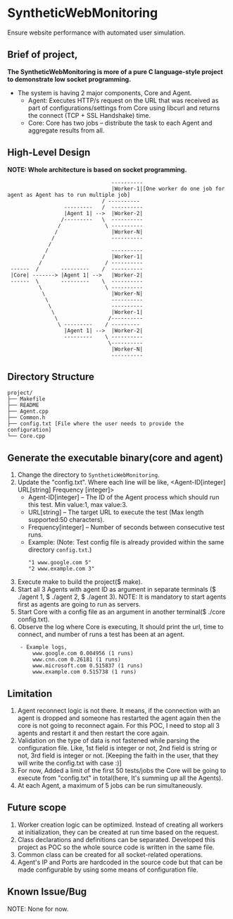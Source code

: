# SyntheticWebMonitoring
Ensure website performance with automated user simulation.

## Brief of project,
**The SyntheticWebMonitoring is more of a pure C language-style project to demonstrate low socket programming.**
- The system is having 2 major components, Core and Agent.
    - Agent: Executes HTTP/s request on the URL that was received as part of configurations/settings from Core using libcurl and returns the connect (TCP + SSL Handshake) time.
    - Core: Core has two jobs – distribute the task to each Agent and aggregate results from all.

## High-Level Design
**NOTE: Whole architecture is based on socket programming.**
```
                                 ----------
                                 |Worker-1|[One worker do one job for agent as Agent has to run multiple job]
                              / ----------
                  ---------   /  ----------
                  |Agent 1| -->  |Worker-2|
                 /---------   \  ----------
                /              \ ----------
               /                 |Worker-N|
              /                  ----------
             /   
            /                    ----------  
           /                     |Worker-1|
          /                    / ----------
 ------  /       ---------    /  ----------
 |Core| -------> |Agent 1| -->   |Worker-2|
 ------  \       ---------    \  ----------
          \                    \ ----------
           \                     |Worker-N|
            \                    ----------
             \                   ----------
              \                  |Worker-1|
               \                /----------
                \ ---------    / ---------
                  |Agent 1| -->  |Worker-2|
                  ---------    \ ----------
                                \----------
                                 |Worker-N|
                                 ----------   
```

## Directory Structure
```
project/
├── Makefile 
├── README
├── Agent.cpp
├── Common.h
├── config.txt [File where the user needs to provide the configuration]
└── Core.cpp
```

## Generate the executable binary(core and agent)
1. Change the directory to `SyntheticWebMonitoring`.
2. Update the "config.txt". Where each line will be like, <Agent-ID[integer] URL[string] Frequency [integer]>
   - Agent-ID[integer] – The ID of the Agent process which should run this test. Min value:1, max value:3.
   - URL[string] – The target URL to execute the test  (Max length supported:50 characters).
   - Frequency[integer] – Number of seconds between consecutive test runs.
   - Example: (Note: Test config file is already provided within the same directory `config.txt`.)
     ```
     "1 www.google.com 5"
     "2 www.example.com 3"
     ```
3. Execute make to build the project($ make).
4. Start all 3 Agents with agent ID as argument in separate terminals ($ ./agent 1, $ ./agent 2, $ ./agent 3).
    NOTE: It is mandatory to start agents first as agents are going to run as servers.
5. Start Core with a config file as an argument in another terminal($ ./core config.txt).
6. Observe the log where Core is executing, It should print the url, time to connect, and number of runs a test has been at an agent.
```
    - Example logs,
        www.google.com 0.004956 (1 runs)
        www.cnn.com 0.26181 (1 runs)
        www.microsoft.com 0.515837 (1 runs)
        www.example.com 0.515738 (1 runs)
```

## Limitation
1. Agent reconnect logic is not there. It means, if the connection with an agent is dropped and someone has restarted the agent again then the core is not going to reconnect again. For this POC, I need to stop all 3 agents and restart it and then restart the core again.
2. Validation on the type of data is not fastened while parsing the configuration file. Like, 1st field is integer or not, 2nd field is string or not, 3rd field is integer or not. [Keeping the faith in the user, that they will write the config.txt with case :)]
3. For now, Added a limit of the first 50 tests/jobs the Core will be going to execute from "config.txt" in total(here, It's summing up all the Agents).
4. At each Agent, a maximum of 5 jobs can be run simultaneously.

## Future scope
1. Worker creation logic can be optimized. Instead of creating all workers at initialization, they can be created at run time based on the request.
2. Class declarations and definitions can be separated. Developed this project as POC so the whole source code is written in the same file.
3. Common class can be created for all socket-related operations.
4. Agent's IP and Ports are hardcoded in the source code but that can be made configurable by using some means of configuration file.

## Known Issue/Bug
NOTE: None for now. 

